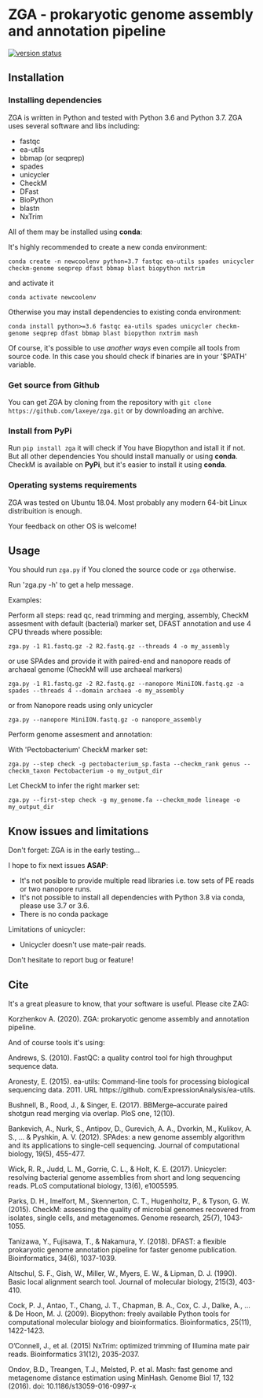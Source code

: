 # ZGA - prokaryotic genome assembly and annotation pipeline

[![version status](https://img.shields.io/pypi/v/zga.svg)](https://pypi.python.org/pypi/zga)

## Installation


### Installing dependencies

ZGA is written in Python and tested with Python 3.6 and Python 3.7. ZGA uses several software and libs including:

* fastqc
* ea-utils
* bbmap (or seqprep)
* spades
* unicycler
* CheckM
* DFast
* BioPython
* blastn
* NxTrim

All of them may be installed using **conda**:

It's highly recommended to create a new conda environment:

`conda create -n newcoolenv python=3.7 fastqc ea-utils spades unicycler checkm-genome seqprep dfast bbmap blast biopython nxtrim`

and activate it

`conda activate newcoolenv`


Otherwise you may install dependencies to existing conda environment:

`conda install python>=3.6 fastqc ea-utils spades unicycler checkm-genome seqprep dfast bbmap blast biopython nxtrim mash`


Of course, it's possible to use *another ways* even compile all tools from source code. In this case you should check if binaries are in your '$PATH' variable.


### Get source from Github

You can get ZGA by cloning from the repository with `git clone https://github.com/laxeye/zga.git` or by downloading an archive.


### Install from PyPi

Run `pip install zga` it will check if You have Biopython and istall it if not. But all other dependencies You should install manually or using **conda**. CheckM is available on **PyPi**, but it's easier to install it using **conda**.


### Operating systems requirements

ZGA was tested on Ubuntu 18.04. Most probably any modern 64-bit Linux distribuition is enough.

Your feedback on other OS is welcome!


## Usage

You should run `zga.py` if You cloned the source code or `zga` otherwise.

Run 'zga.py -h' to get a help message.

Examples:

Perform all steps: read qc, read trimming and merging, assembly, CheckM assesment with default (bacterial) marker set, DFAST annotation and use 4 CPU threads where possible:

`zga.py -1 R1.fastq.gz -2 R2.fastq.gz --threads 4 -o my_assembly`

or use SPAdes and provide it with paired-end and nanopore reads of archaeal genome (CheckM will use archaeal markers)

`zga.py -1 R1.fastq.gz -2 R2.fastq.gz --nanopore MiniION.fastq.gz -a spades --threads 4 --domain archaea -o my_assembly`

or from Nanopore reads using only unicycler

`zga.py --nanopore MiniION.fastq.gz -o nanopore_assembly`

Perform genome assesment and annotation:

With 'Pectobacterium' CheckM marker set: 

`zga.py --step check -g pectobacterium_sp.fasta --checkm_rank genus --checkm_taxon Pectobacterium -o my_output_dir`

Let CheckM to infer the right marker set: 

`zga.py --first-step check -g my_genome.fa --checkm_mode lineage -o my_output_dir`


## Know issues and limitations

Don't forget: ZGA is in the early testing...

I hope to fix next issues **ASAP**:

* It's not posible to provide multiple read libraries i.e. tow sets of PE reads or two nanopore runs. 
* It's not possible to install all dependencies with Python 3.8 via conda, please use 3.7 or 3.6.
* There is no conda package

Limitations of unicycler:

* Unicycler doesn't use mate-pair reads.

Don't hesitate to report bug or feature!


## Cite

It's a great pleasure to know, that your software is useful. Please cite ZAG: 

Korzhenkov A. (2020). ZGA: prokaryotic genome assembly and annotation pipeline.

And of course tools it's using:

Andrews, S. (2010). FastQC: a quality control tool for high throughput sequence data.

Aronesty, E. (2015). ea-utils: Command-line tools for processing biological sequencing data. 2011. URL https://github. com/ExpressionAnalysis/ea-utils.

Bushnell, B., Rood, J., & Singer, E. (2017). BBMerge–accurate paired shotgun read merging via overlap. PloS one, 12(10).

Bankevich, A., Nurk, S., Antipov, D., Gurevich, A. A., Dvorkin, M., Kulikov, A. S., ... & Pyshkin, A. V. (2012). SPAdes: a new genome assembly algorithm and its applications to single-cell sequencing. Journal of computational biology, 19(5), 455-477.

Wick, R. R., Judd, L. M., Gorrie, C. L., & Holt, K. E. (2017). Unicycler: resolving bacterial genome assemblies from short and long sequencing reads. PLoS computational biology, 13(6), e1005595.

Parks, D. H., Imelfort, M., Skennerton, C. T., Hugenholtz, P., & Tyson, G. W. (2015). CheckM: assessing the quality of microbial genomes recovered from isolates, single cells, and metagenomes. Genome research, 25(7), 1043-1055.

Tanizawa, Y., Fujisawa, T., & Nakamura, Y. (2018). DFAST: a flexible prokaryotic genome annotation pipeline for faster genome publication. Bioinformatics, 34(6), 1037-1039.

Altschul, S. F., Gish, W., Miller, W., Myers, E. W., & Lipman, D. J. (1990). Basic local alignment search tool. Journal of molecular biology, 215(3), 403-410.

Cock, P. J., Antao, T., Chang, J. T., Chapman, B. A., Cox, C. J., Dalke, A., ... & De Hoon, M. J. (2009). Biopython: freely available Python tools for computational molecular biology and bioinformatics. Bioinformatics, 25(11), 1422-1423.

O’Connell, J., et al. (2015) NxTrim: optimized trimming of Illumina mate pair reads. Bioinformatics 31(12), 2035-2037.

Ondov, B.D., Treangen, T.J., Melsted, P. et al. Mash: fast genome and metagenome distance estimation using MinHash. Genome Biol 17, 132 (2016). doi: 10.1186/s13059-016-0997-x
